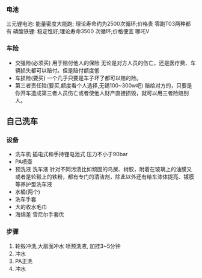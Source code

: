 ### 电池
三元锂电池: 能量密度大能跑; 理论寿命约为2500次循环;价格贵                          零跑T03两种都有
磷酸铁锂: 稳定性好;理论寿命3500 次循环;价格便宜                          哪吒V

### 车险
- 交强险(必须买) 用于赔付他人的保险 无论是对方人员的伤亡，还是医疗费、车辆损失都可以赔付。但是赔付额度低
- 车损险(要买) 一个几乎只要是车子坏了都可以赔的险。
- 第三者责任险(要买,额度看个人选择,无锡100~300w吧) 赔给对方的，只要是你开车造成第三者人员伤亡或者使他人财产直接损毁，就可以用三者险赔别人。


## 自己洗车

### 设备
- 洗车机 插电式和手持锂电池式  压力不小于90bar
- PA喷壶 
- 预洗液 洗车液 针对不同污渍比如顽固的鸟屎、树胶，附着在玻璃上的油膜又或者是轮毂上的铁粉，都有专门的清洁剂，除此以外还有给车漆体提亮、镀膜等养护型洗车液
- 水桶(两个)
- 洗车手套
- 大的收水毛巾
- 海绵差 雪尼尔手套优


### 步骤
1. 轮毂冲洗,大扇面冲水 喷预洗液, 加挂3~5分钟
2. 冲水
3. PA正洗
4. 冲水
